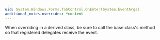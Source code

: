 ```yaml
---
uid: System.Windows.Forms.TabControl.OnEnter(System.EventArgs)
additional_notes.overrides: *content
---
```


<p>When overriding <xref href="System.Windows.Forms.TabControl.OnEnter(System.EventArgs)"></xref> in a derived class, be sure to call the base class's <xref href="System.Windows.Forms.TabControl.OnEnter(System.EventArgs)"></xref> method so that registered delegates receive the event.</p>


